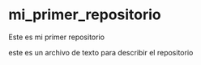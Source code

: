 # mi_primer_repositorio
Este es mi primer repositorio

este es un archivo de texto para describir el repositorio
